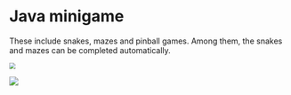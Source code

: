 # Java minigame

These include snakes, mazes and pinball games. Among them, the snakes and mazes can be completed automatically.

<img src="https://gitee.com/imingx/picgo/raw/master/picture/20201206174154.png" style="zoom:67%;" />

![](https://gitee.com/imingx/picgo/raw/master/picture/20201206183612.png)
